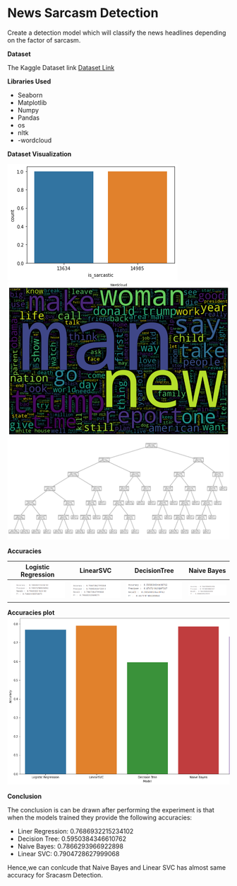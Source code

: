 # News Sarcasm Detection 

 Create a detection model which will classify the news headlines depending on the factor of sarcasm.

**Dataset**

The Kaggle Dataset link 
[Dataset Link](https://www.kaggle.com/datasets/rmisra/news-headlines-dataset-for-sarcasm-detection)



**Libraries Used**


- Seaborn
- Matplotlib
- Numpy
- Pandas
- os
- nltk
- -wordcloud

**Dataset Visualization**

![](../Images/issarcastic.png)
![](../Images/wordcloud.png)
![](../Images/DT.png)



**Accuracies**

|Logistic Regression|LinearSVC|DecisionTree|Naive Bayes|
|---|---|---|---|
|<img src="../Images/LR-Accuracy.png"/>|<img src="../Images/LSVC%20accuracy.png"/>|<img src="../Images/DT%20accuracy.png"/>|<img src="../Images/NB%20accuracy.png"/>|

**Accuracies plot**
![](../Images/Accuracy%20plot.png)


**Conclusion**


The conclusion is can be drawn after performing the experiment is that when the models trained they provide the following accuracies:

* Liner Regression: 0.7686932215234102
* Decision Tree: 0.5950384346610762
* Naive Bayes: 0.7866293966922898
* Linear SVC: 0.7904728627999068

Hence,we can conlcude that
Naive Bayes and Linear SVC has almost same accuracy for Sracasm Detection.
